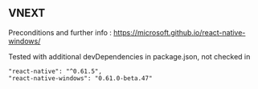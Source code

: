 VNEXT
-----

Preconditions and further info : https://microsoft.github.io/react-native-windows/

Tested with additional devDependencies in package.json, not checked in

    "react-native": "^0.61.5",
    "react-native-windows": "0.61.0-beta.47"

